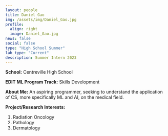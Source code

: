 ```yaml
---
layout: people
title: Daniel Gao
img: /assets/img/Daniel_Gao.jpg
profile:
  align: right
  image: Daniel_Gao.jpg
news: false
social: false
type: "High School Summer"
lab_type: "Current"
description: Summer Intern 2023
---
```


**School:** Centreville High School

**EDIT ML Program Track:**
Skills Development

**About Me:**
An aspiring programmer, seeking to understand the application of CS, more specifically ML and AI, on the medical field.

**Project/Research Interests:**
1. Radiation Oncology
2. Pathology
3. Dermatology
    